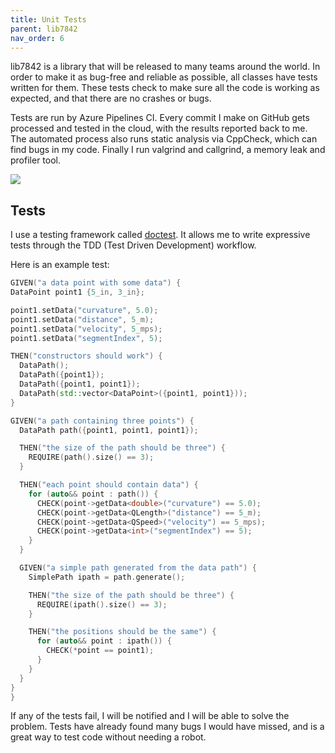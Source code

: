 ```yaml
---
title: Unit Tests
parent: lib7842
nav_order: 6
---
```


lib7842 is a library that will be released to many teams around the world. In order to make it as bug-free and reliable as possible, all classes have tests written for them. These tests check to make sure all the code is working as expected, and that there are no crashes or bugs.

Tests are run by Azure Pipelines CI. Every commit I make on GitHub gets processed and tested in the cloud, with the results reported back to me. The automated process also runs static analysis via CppCheck, which can find bugs in my code. Finally I run valgrind and callgrind, a memory leak and profiler tool.

![]({{site.url}}/assets/images/image-20200228221927157.png)

## Tests

I use a testing framework called [doctest](https://github.com/onqtam/doctest). It allows me to write expressive tests through the TDD (Test Driven Development) workflow.

Here is an example test:

```cpp
GIVEN("a data point with some data") {
DataPoint point1 {5_in, 3_in};

point1.setData("curvature", 5.0);
point1.setData("distance", 5_m);
point1.setData("velocity", 5_mps);
point1.setData("segmentIndex", 5);

THEN("constructors should work") {
  DataPath();
  DataPath({point1});
  DataPath({point1, point1});
  DataPath(std::vector<DataPoint>({point1, point1}));
}

GIVEN("a path containing three points") {
  DataPath path({point1, point1, point1});

  THEN("the size of the path should be three") {
    REQUIRE(path().size() == 3);
  }

  THEN("each point should contain data") {
    for (auto&& point : path()) {
      CHECK(point->getData<double>("curvature") == 5.0);
      CHECK(point->getData<QLength>("distance") == 5_m);
      CHECK(point->getData<QSpeed>("velocity") == 5_mps);
      CHECK(point->getData<int>("segmentIndex") == 5);
    }
  }

  GIVEN("a simple path generated from the data path") {
    SimplePath ipath = path.generate();

    THEN("the size of the path should be three") {
      REQUIRE(ipath().size() == 3);
    }

    THEN("the positions should be the same") {
      for (auto&& point : ipath()) {
        CHECK(*point == point1);
      }
    }
  }
}
}
```
If any of the tests fail, I will be notified and I will be able to solve the problem. Tests have already found many bugs I would have missed, and is a great way to test code without needing a robot.

